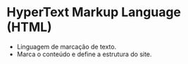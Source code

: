# HyperText Markup Language (HTML)

- Linguagem de marcação de texto.
- Marca o conteúdo e define a estrutura do site.

